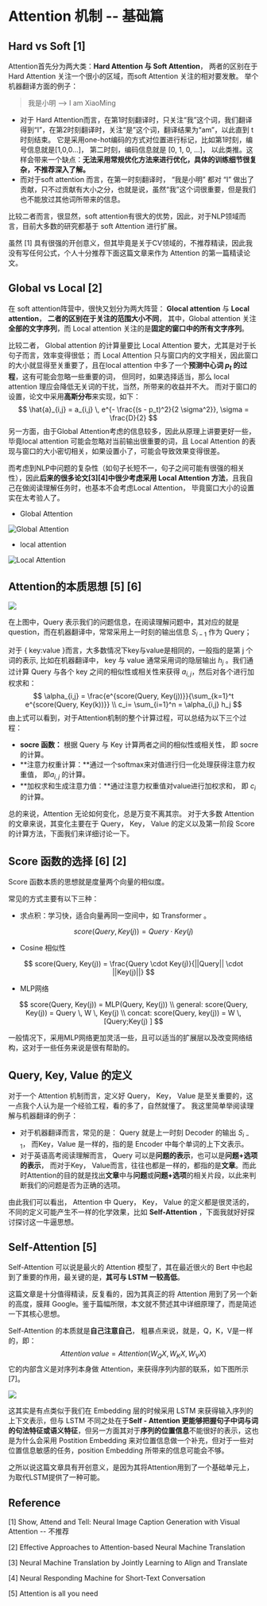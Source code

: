 # Attention 机制 -- 基础篇

## Hard vs Soft [1]

Attention首先分为两大类：**Hard Attention 与 Soft Attention**， 两者的区别在于 Hard Attention 关注一个很小的区域，而soft Attention 关注的相对要发散。 举个机器翻译方面的例子：

> 我是小明   -->  I am XiaoMing

- 对于 Hard Attention而言，在第1时刻翻译时，只关注“我”这个词，我们翻译得到“I”，在第2时刻翻译时，关注“是”这个词，翻译结果为“am”，以此直到 t 时刻结束。 它是采用one-hot编码的方式对位置进行标记，比如第1时刻，编号信息就是[1,0,0...]， 第二时刻，编码信息就是 [0, 1, 0, ...]， 以此类推。这样会带来一个缺点：**无法采用常规优化方法来进行优化，具体的训练细节很复杂，不推荐深入了解。**
- 而对于soft attention 而言，在第一时刻翻译时， “我是小明” 都对 “I” 做出了贡献，只不过贡献有大小之分，也就是说，虽然“我”这个词很重要，但是我们也不能放过其他词所带来的信息。

比较二者而言，很显然，soft attention有很大的优势，因此，对于NLP领域而言，目前大多数的研究都基于 soft Attention 进行扩展。

虽然 [1] 具有很强的开创意义，但其毕竟是关于CV领域的，不推荐精读，因此我没有写任何公式，个人十分推荐下面这篇文章来作为 Attention 的第一篇精读论文。

## Global vs Local [2] 

在 soft attention阵营中，很快又划分为两大阵营： **Glocal attention** 与 **Local attention**， **二者的区别在于关注的范围大小不同**， 其中，Global attention 关注**全部的文字序列**，而 Local attention 关注的是**固定的窗口中的所有文字序列**。

比较二者， Global attention 的计算量要比 Local Attention 要大，尤其是对于长句子而言，效率变得很低； 而 Local Attention 只与窗口内的文字相关，因此窗口的大小就显得至关重要了，且在local attention 中多了一个**预测中心词 $p_t$ 的过程**，这有可能会忽略一些重要的词， 但同时，如果选择适当，那么 local attention 理应会降低无关词的干扰，当然，所带来的收益并不大。 而对于窗口的设置，论文中采用**高斯分布**来实现，如下：
$$
\hat{a}_{i,j} = a_{i,j} \, e^{- \frac{(s - p_t)^2}{2 \sigma^2}}, \sigma = \frac{D}{2}
$$
另一方面，由于Global Attention考虑的信息较多，因此从原理上讲要更好一些，毕竟local attention 可能会忽略对当前输出很重要的词，且 Local Attention 的表现与窗口的大小密切相关，如果设置小了，可能会导致效果变得很差。 

而考虑到NLP中问题的复杂性（如句子长短不一，句子之间可能有很强的相关性），因此**后来的很多论文[3][4]中很少考虑采用 Local Attention 方法**，且我自己在做阅读理解任务时，也基本不会考虑Local Attention， 毕竟窗口大小的设置实在太考验人了。

- Global Attention

![Global Attention](http://ww1.sinaimg.cn/large/006gOeiSly1g0tereh268j30zk0k00te.jpg)

- local attention

![Local Attention](http://ww1.sinaimg.cn/large/006gOeiSly1g0terwkhqmj30zk0k0wf1.jpg)

## Attention的本质思想 [5]  [6]

![](http://ww1.sinaimg.cn/large/006gOeiSly1g0tf397umyj30kn08uq34.jpg)

在上图中，Query 表示我们的问题信息，在阅读理解问题中，其对应的就是 question，而在机器翻译中，常常采用上一时刻的输出信息 $S_{i-1}$ 作为 Query；

对于 { key:value }而言，大多数情况下key与value是相同的，一般指的是第 j 个词的表示, 比如在机器翻译中， key 与 value 通常采用词的隐层输出 $h_j$  。我们通过计算 Query 与各个 key 之间的相似性或相关性来获得 $a_{i,j}$，然后对各个进行加权求和：
$$
\alpha_{i,j} = \frac{e^{score(Query, Key(j))}}{\sum_{k=1}^t e^{score(Query, Key(k))}} \\
c_i= \sum_{i=1}^n = \alpha_{i,j} h_j
$$
由上式可以看到，对于Attention机制的整个计算过程，可以总结为以下三个过程：

- **socre 函数：** 根据 Query 与 Key 计算两者之间的相似性或相关性， 即 socre 的计算。
- **注意力权重计算：**通过一个softmax来对值进行归一化处理获得注意力权重值， 即$a_{i,j}$ 的计算。
- **加权求和生成注意力值：**通过注意力权重值对value进行加权求和， 即 $c_i$ 的计算。

总的来说，Attention 无论如何变化，总是万变不离其宗。 对于大多数 Attention 的文章来说，其变化主要在于 Query， Key， Value 的定义以及第一阶段 Score 的计算方法，下面我们来详细讨论一下。

## Score 函数的选择 [6]  [2]

Score 函数本质的思想就是度量两个向量的相似度。

常见的方式主要有以下三种：

- 求点积：学习快，适合向量再同一空间中，如 Transformer 。

$$
score(Query, Key(j)) = Query \cdot Key(j)
$$

- Cosine 相似性

$$
score(Query, Key(j)) = \frac{Query \cdot Key(j)}{||Query|| \cdot ||Key(j)||}
$$

- MLP网络

$$
score(Query, Key(j)) = MLP(Query,  Key(j)) \\
general: score(Query, Key(j)) = Query \, W \, Key(j) \\
concat: score(Query, key(j)) = W \, [Query;Key(j) ]
$$

一般情况下，采用MLP网络更加灵活一些，且可以适当的扩展层以及改变网络结构，这对于一些任务来说是很有帮助的。

## Query, Key, Value 的定义

对于一个 Attention 机制而言，定义好 Query， Key， Value 是至关重要的，这一点我个人认为是一个经验工程，看的多了，自然就懂了。 我这里简单举阅读理解与机器翻译的例子：

- 对于机器翻译而言，常见的是： Query 就是上一时刻 Decoder 的输出 $S_{i-1}$， 而Key，Value 是一样的，指的是 Encoder 中每个单词的上下文表示。
- 对于英语高考阅读理解而言， Query 可以是**问题的表示**，也可以是**问题+选项的表示**， 而对于Key， Value而言，往往也都是一样的，都指的是**文章**。而此时Attention的目的就是找出**文章**中与**问题**或**问题+选项**的相关片段，以此来判断我们的问题是否为正确的选项。

由此我们可以看出， Attention 中 Query， Key， Value 的定义都是很灵活的，不同的定义可能产生不一样的化学效果，比如 **Self-Attention** ，下面我就好好探讨探讨这一牛逼思想。

## Self-Attention [5]

Self-Attention 可以说是最火的 Attention 模型了，其在最近很火的 Bert 中也起到了重要的作用，最关键的是，**其可与 LSTM 一较高低**。 

这篇文章是十分值得精读，反复看的，因为其真正的将 Attention 用到了另一个新的高度，膜拜 Google。鉴于篇幅所限，本文就不赘述其中详细原理了，而是简述一下其核心思想。

Self-Attention 的本质就是**自己注意自己**， 粗暴点来说，就是，Q，K，V是一样的，即：
$$
Attention \, value = Attention(W_QX,W_KX,W_VX)
$$
它的内部含义是对序列本身做 Attention，来获得序列内部的联系，如下图所示 [7]。 

![](http://ww1.sinaimg.cn/large/006gOeiSly1g0u0j6zj7hg30go0er1kx.gif)

这其实是有点类似于我们在 Embedding 层的时候采用 LSTM 来获得输入序列的上下文表示，但与 LSTM 不同之处在于**Self - Attention 更能够把握句子中词与词的句法特征或语义特征**，但另一方面其对于**序列的位置信息**不能很好的表示，这也是为什么会采用 Postition Embedding 来对位置信息做一个补充，但对于一些对位置信息敏感的任务，position  Embedding 所带来的信息可能会不够。

之所以说这篇文章具有开创意义，是因为其将Attention用到了一个基础单元上， 为取代LSTM提供了一种可能。

## Reference

[1]  Show, Attend and Tell: Neural Image Caption Generation with Visual Attention -- 不推荐

[2]  Effective Approaches to Attention-based Neural Machine Translation

[3] Neural Machine Translation by Jointly Learning to Align and Translate

[4] Neural Responding Machine for Short-Text Conversation

[5] Attention is all you need